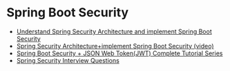 # Spring Boot Security
- [Understand Spring Security Architecture and implement Spring Boot Security](https://www.javainuse.com/webseries/spring-security-jwt/chap3/)
- [Spring Security Architecture+implement Spring Boot Security (video)](https://www.youtube.com/watch?v=WC1caiFFiNY)
- [Spring Boot Security + JSON Web Token(JWT) Complete Tutorial Series](https://www.javainuse.com/webseries/spring-security-jwt)
- [Spring Security Interview Questions](https://www.javainuse.com/spring/spring-security-interview-questions)
